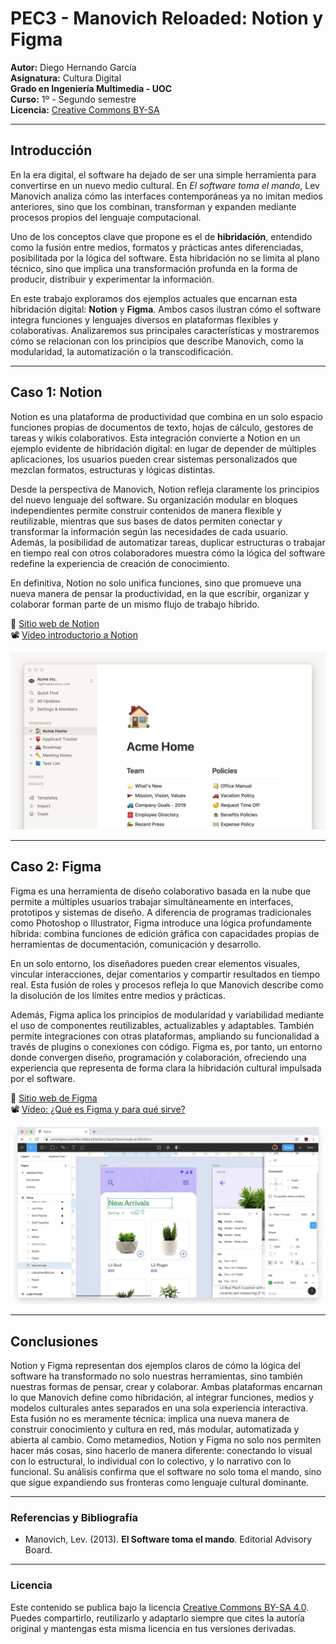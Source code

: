 # PEC3 - Manovich Reloaded: Notion y Figma

**Autor:** Diego Hernando García  
**Asignatura:** Cultura Digital  
**Grado en Ingeniería Multimedia - UOC**  
**Curso:** 1º - Segundo semestre  
**Licencia:** [Creative Commons BY-SA](https://creativecommons.org/licenses/by-sa/4.0/)

---

## Introducción

En la era digital, el software ha dejado de ser una simple herramienta para convertirse en un nuevo medio cultural. En *El software toma el mando*, Lev Manovich analiza cómo las interfaces contemporáneas ya no imitan medios anteriores, sino que los combinan, transforman y expanden mediante procesos propios del lenguaje computacional.

Uno de los conceptos clave que propone es el de **hibridación**, entendido como la fusión entre medios, formatos y prácticas antes diferenciadas, posibilitada por la lógica del software. Esta hibridación no se limita al plano técnico, sino que implica una transformación profunda en la forma de producir, distribuir y experimentar la información.

En este trabajo exploramos dos ejemplos actuales que encarnan esta hibridación digital: **Notion** y **Figma**. Ambos casos ilustran cómo el software integra funciones y lenguajes diversos en plataformas flexibles y colaborativas. Analizaremos sus principales características y mostraremos cómo se relacionan con los principios que describe Manovich, como la modularidad, la automatización o la transcodificación.

---

## Caso 1: Notion

Notion es una plataforma de productividad que combina en un solo espacio funciones propias de documentos de texto, hojas de cálculo, gestores de tareas y wikis colaborativos. Esta integración convierte a Notion en un ejemplo evidente de hibridación digital: en lugar de depender de múltiples aplicaciones, los usuarios pueden crear sistemas personalizados que mezclan formatos, estructuras y lógicas distintas.

Desde la perspectiva de Manovich, Notion refleja claramente los principios del nuevo lenguaje del software. Su organización modular en bloques independientes permite construir contenidos de manera flexible y reutilizable, mientras que sus bases de datos permiten conectar y transformar la información según las necesidades de cada usuario. Además, la posibilidad de automatizar tareas, duplicar estructuras o trabajar en tiempo real con otros colaboradores muestra cómo la lógica del software redefine la experiencia de creación de conocimiento.

En definitiva, Notion no solo unifica funciones, sino que promueve una nueva manera de pensar la productividad, en la que escribir, organizar y colaborar forman parte de un mismo flujo de trabajo híbrido.

🔗 [Sitio web de Notion](https://www.notion.so)  
📽️ [Vídeo introductorio a Notion](https://www.youtube.com/watch?v=oTahLEX3NXo)

![Interfaz de Notion](https://github.com/dhernandoga/PEC3_Manovich_Reloaded/raw/main/img/notion_img.png)


---

## Caso 2: Figma

Figma es una herramienta de diseño colaborativo basada en la nube que permite a múltiples usuarios trabajar simultáneamente en interfaces, prototipos y sistemas de diseño. A diferencia de programas tradicionales como Photoshop o Illustrator, Figma introduce una lógica profundamente híbrida: combina funciones de edición gráfica con capacidades propias de herramientas de documentación, comunicación y desarrollo.

En un solo entorno, los diseñadores pueden crear elementos visuales, vincular interacciones, dejar comentarios y compartir resultados en tiempo real. Esta fusión de roles y procesos refleja lo que Manovich describe como la disolución de los límites entre medios y prácticas.

Además, Figma aplica los principios de modularidad y variabilidad mediante el uso de componentes reutilizables, actualizables y adaptables. También permite integraciones con otras plataformas, ampliando su funcionalidad a través de plugins o conexiones con código. Figma es, por tanto, un entorno donde convergen diseño, programación y colaboración, ofreciendo una experiencia que representa de forma clara la hibridación cultural impulsada por el software.

🔗 [Sitio web de Figma](https://www.figma.com)  
📽️ [Vídeo: ¿Qué es Figma y para qué sirve?](https://youtu.be/VdS9ZGHHXWQ?si=-mW-uyIDFCzADNvs)

![Interfaz de Figma](https://github.com/dhernandoga/PEC3_Manovich_Reloaded/raw/main/img/figma_img.jpg)


---

## Conclusiones

Notion y Figma representan dos ejemplos claros de cómo la lógica del software ha transformado no solo nuestras herramientas, sino también nuestras formas de pensar, crear y colaborar. Ambas plataformas encarnan lo que Manovich define como hibridación, al integrar funciones, medios y modelos culturales antes separados en una sola experiencia interactiva. Esta fusión no es meramente técnica: implica una nueva manera de construir conocimiento y cultura en red, más modular, automatizada y abierta al cambio. Como metamedios, Notion y Figma no solo nos permiten hacer más cosas, sino hacerlo de manera diferente: conectando lo visual con lo estructural, lo individual con lo colectivo, y lo narrativo con lo funcional. Su análisis confirma que el software no solo toma el mando, sino que sigue expandiendo sus fronteras como lenguaje cultural dominante.

---

### Referencias y Bibliografía

* Manovich, Lev. (2013). **El Software toma el mando**. Editorial Advisory Board. 

----

### Licencia

Este contenido se publica bajo la licencia [Creative Commons BY-SA 4.0](https://creativecommons.org/licenses/by-sa/4.0/). Puedes compartirlo, reutilizarlo y adaptarlo siempre que cites la autoría original y mantengas esta misma licencia en tus versiones derivadas.

